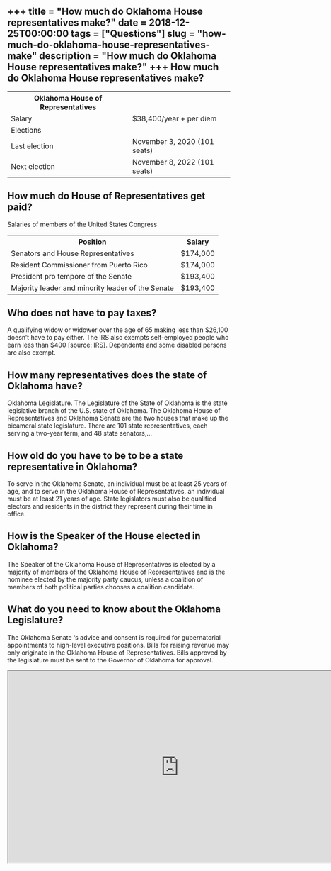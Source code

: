 +++
title = "How much do Oklahoma House representatives make?"
date = 2018-12-25T00:00:00
tags = ["Questions"]
slug = "how-much-do-oklahoma-house-representatives-make"
description = "How much do Oklahoma House representatives make?"
+++
How much do Oklahoma House representatives make?
------------------------------------------------

<table><tr><th>Oklahoma House of Representatives</th></tr><tr><td>Salary</td><td>$38,400/year + per diem</td></tr><tr><td>Elections</td></tr><tr><td>Last election</td><td>November 3, 2020 (101 seats)</td></tr><tr><td>Next election</td><td>November 8, 2022 (101 seats)</td></tr></table>

How much do House of Representatives get paid?
----------------------------------------------

Salaries of members of the United States Congress

<table><tr><th>Position</th><th>Salary</th></tr><tr><td>Senators and House Representatives</td><td>$174,000</td></tr><tr><td>Resident Commissioner from Puerto Rico</td><td>$174,000</td></tr><tr><td>President pro tempore of the Senate</td><td>$193,400</td></tr><tr><td>Majority leader and minority leader of the Senate</td><td>$193,400</td></tr></table>

Who does not have to pay taxes?
-------------------------------

A qualifying widow or widower over the age of 65 making less than $26,100 doesn’t have to pay either. The IRS also exempts self-employed people who earn less than $400 \[source: IRS\]. Dependents and some disabled persons are also exempt.

How many representatives does the state of Oklahoma have?
---------------------------------------------------------

Oklahoma Legislature. The Legislature of the State of Oklahoma is the state legislative branch of the U.S. state of Oklahoma. The Oklahoma House of Representatives and Oklahoma Senate are the two houses that make up the bicameral state legislature. There are 101 state representatives, each serving a two-year term, and 48 state senators,…

How old do you have to be to be a state representative in Oklahoma?
-------------------------------------------------------------------

To serve in the Oklahoma Senate, an individual must be at least 25 years of age, and to serve in the Oklahoma House of Representatives, an individual must be at least 21 years of age. State legislators must also be qualified electors and residents in the district they represent during their time in office.

How is the Speaker of the House elected in Oklahoma?
----------------------------------------------------

The Speaker of the Oklahoma House of Representatives is elected by a majority of members of the Oklahoma House of Representatives and is the nominee elected by the majority party caucus, unless a coalition of members of both political parties chooses a coalition candidate.

What do you need to know about the Oklahoma Legislature?
--------------------------------------------------------

The Oklahoma Senate ‘s advice and consent is required for gubernatorial appointments to high-level executive positions. Bills for raising revenue may only originate in the Oklahoma House of Representatives. Bills approved by the legislature must be sent to the Governor of Oklahoma for approval.

<iframe allow="accelerometer; autoplay; clipboard-write; encrypted-media; gyroscope; picture-in-picture" allowfullscreen="" class="__youtube_prefs__  epyt-is-override  no-lazyload" data-no-lazy="1" data-origheight="433" data-origwidth="770" data-skipgform_ajax_framebjll="" height="433" id="_ytid_26868" loading="lazy" src="https://www.youtube.com/embed/f0hmTMoKmYk?enablejsapi=1&autoplay=0&cc_load_policy=0&cc_lang_pref=&iv_load_policy=1&loop=0&modestbranding=0&rel=1&fs=1&playsinline=0&autohide=2&theme=dark&color=red&controls=1&" title="YouTube player" width="770"></iframe>